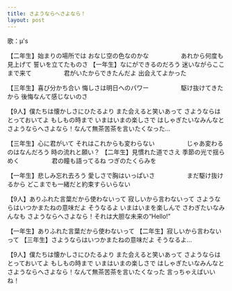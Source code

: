```yaml
---
title: さようならへさよなら！
layout: post
---
```

歌：μ's

<p>【二年生】始まりの場所では おなじ空の色なのかな
　　　　　あれから何度も見上げて 誓いを立てたものさ
【一年生】なにができるのだろう 迷いながらここまで来て
　　　　　君がいたからできたんだよ 出会えてよかった</p>

<p>【三年生】喜び分かち合い 悔しさは明日へのパワー
　　　　　駆け抜けてきたから 後悔なんて感じないのさ</p>

<p>【9人】僕たちは懐かしさにひたるより
また会えると笑いあって
さようならはとっておいてよ もしもの時まで
いまはいまの楽しさで はしゃぎたいなみんなと
さようならへさよなら！なんて無茶苦茶を言いたくなった…</p>

<p>【三年生】心に君がいて それはこれからも変わらない
　　　　　じゃあ変わるのはなんだろう 時の流れと願い？
【二年生】見慣れた道でさえ 季節の光で揺らめく
　　　　　君の瞳も語ってるね つぎのたくらみを</p>

<p>【一年生】悲しみ忘れ去ろう 愛しさで胸はいっぱいさ
　　　　　まだ駆け抜けるから どこまでも一緒だと約束すらいらない</p>

<p>【9人】ありふれた言葉だから使わないって
寂しいから言わないって
さようならはいつかまたねの意味だよ そうなるよ
いまはいまを楽しんで さわぎたいなみんなも
さようならへさよなら！それは大胆な未来の“Hello!”</p>

<p>【一年生】ありふれた言葉だから使わないって
【二年生】寂しいから言わないって
【三年生】さようならはいつかまたねの意味だよ そうなるよ…</p>

<p>【9人】僕たちは懐かしさにひたるより
また会えると笑いあって
さようならはとっておいてよ もしもの時まで
いまはいまの楽しさで はしゃぎたいなみんなと
さようならへさよなら！なんて無茶苦茶を言いたくなった
言っちゃえばいいね！</p>